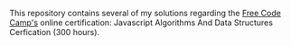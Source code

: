 This repository contains several of my solutions regarding the [Free Code Camp's](https://learn.freecodecamp.org) online certification: Javascript Algorithms And Data Structures Cerfication (300 hours).
